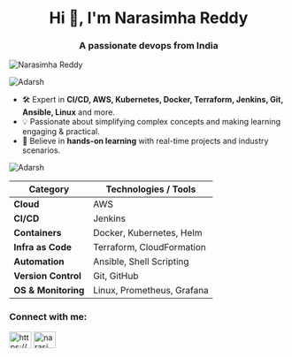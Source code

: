 <h1 align="center">Hi 👋, I'm Narasimha Reddy</h1>
<h3 align="center">A passionate devops from India</h3>

<img src="https://svg-banners.vercel.app/api?type=typeWriter&text1=Hello%2C%20I'm%20Narasimha!%20%F0%9F%91%8B%20Aspiring%20 DevOps%20Engineer&width=700&height=100" alt="Narasimha Reddy"/>




![Adarsh](https://img.shields.io/badge/🧑‍🏫%20About%20Me-00C9FF?style=for-the-badge&logoColor=white&labelColor=92FE9D) 
- 🛠️ Expert in **CI/CD, AWS, Kubernetes, Docker, Terraform, Jenkins, Git, Ansible, Linux** and more.  
- 💡 Passionate about simplifying complex concepts and making learning engaging & practical.   
- 🌱 Believe in **hands-on learning** with real-time projects and industry scenarios.  


![Adarsh](https://img.shields.io/badge/🚀%20Skills%20&%20Tools-00C9FF?style=for-the-badge&logoColor=white&labelColor=92FE9D)

| Category        | Technologies / Tools |
|-----------------|----------------------|
| **Cloud**       | AWS      |
| **CI/CD**       | Jenkins|
| **Containers**  | Docker, Kubernetes, Helm |
| **Infra as Code** | Terraform, CloudFormation |
| **Automation**  | Ansible, Shell Scripting |
| **Version Control** | Git, GitHub |
| **OS & Monitoring** | Linux, Prometheus, Grafana |

<h3 align="left">Connect with me:</h3>
<p align="left">
<a href="https://linkedin.com/in/https://www.linkedin.com/in/narasimha-reddy-a33a11283/" target="blank"><img align="center" src="https://raw.githubusercontent.com/rahuldkjain/github-profile-readme-generator/master/src/images/icons/Social/linked-in-alt.svg" alt="https://www.linkedin.com/in/narasimha-reddy-a33a11283/" height="30" width="40" /></a>
<a href="https://www.leetcode.com/narasimhareddy23" target="blank"><img align="center" src="https://raw.githubusercontent.com/rahuldkjain/github-profile-readme-generator/master/src/images/icons/Social/leet-code.svg" alt="narasimhareddy23" height="30" width="40" /></a>
</p>



